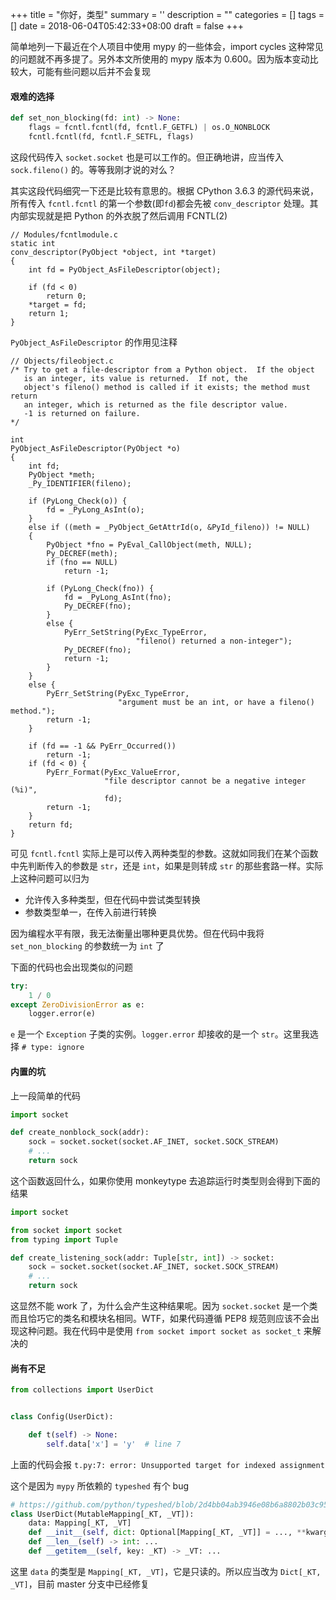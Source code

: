 
+++
title = "你好，类型"
summary = ''
description = ""
categories = []
tags = []
date = 2018-06-04T05:42:33+08:00
draft = false
+++

简单地列一下最近在个人项目中使用 mypy 的一些体会，import cycles 这种常见的问题就不再多提了。另外本文所使用的 mypy 版本为 0.600。因为版本变动比较大，可能有些问题以后并不会复现

#### 艰难的选择

```Python
def set_non_blocking(fd: int) -> None:
    flags = fcntl.fcntl(fd, fcntl.F_GETFL) | os.O_NONBLOCK
    fcntl.fcntl(fd, fcntl.F_SETFL, flags)
```

这段代码传入 `socket.socket` 也是可以工作的。但正确地讲，应当传入 `sock.fileno()` 的。等等我刚才说的对么？

其实这段代码细究一下还是比较有意思的。根据 CPython 3.6.3 的源代码来说，所有传入 `fcntl.fcntl` 的第一个参数(即`fd`)都会先被 `conv_descriptor` 处理。其内部实现就是把 Python 的外衣脱了然后调用 FCNTL(2)

```
// Modules/fcntlmodule.c
static int
conv_descriptor(PyObject *object, int *target)
{
    int fd = PyObject_AsFileDescriptor(object);

    if (fd < 0)
        return 0;
    *target = fd;
    return 1;
}
```

`PyObject_AsFileDescriptor` 的作用见注释

```
// Objects/fileobject.c
/* Try to get a file-descriptor from a Python object.  If the object
   is an integer, its value is returned.  If not, the
   object's fileno() method is called if it exists; the method must return
   an integer, which is returned as the file descriptor value.
   -1 is returned on failure.
*/

int
PyObject_AsFileDescriptor(PyObject *o)
{
    int fd;
    PyObject *meth;
    _Py_IDENTIFIER(fileno);

    if (PyLong_Check(o)) {
        fd = _PyLong_AsInt(o);
    }
    else if ((meth = _PyObject_GetAttrId(o, &PyId_fileno)) != NULL)
    {
        PyObject *fno = PyEval_CallObject(meth, NULL);
        Py_DECREF(meth);
        if (fno == NULL)
            return -1;

        if (PyLong_Check(fno)) {
            fd = _PyLong_AsInt(fno);
            Py_DECREF(fno);
        }
        else {
            PyErr_SetString(PyExc_TypeError,
                            "fileno() returned a non-integer");
            Py_DECREF(fno);
            return -1;
        }
    }
    else {
        PyErr_SetString(PyExc_TypeError,
                        "argument must be an int, or have a fileno() method.");
        return -1;
    }

    if (fd == -1 && PyErr_Occurred())
        return -1;
    if (fd < 0) {
        PyErr_Format(PyExc_ValueError,
                     "file descriptor cannot be a negative integer (%i)",
                     fd);
        return -1;
    }
    return fd;
}
```

可见 `fcntl.fcntl` 实际上是可以传入两种类型的参数。这就如同我们在某个函数中先判断传入的参数是 `str`，还是 `int`，如果是则转成 `str` 的那些套路一样。实际上这种问题可以归为

- 允许传入多种类型，但在代码中尝试类型转换
- 参数类型单一，在传入前进行转换

因为编程水平有限，我无法衡量出哪种更具优势。但在代码中我将 `set_non_blocking` 的参数统一为 `int` 了

下面的代码也会出现类似的问题

```Python
try:
    1 / 0
except ZeroDivisionError as e:
    logger.error(e)
```

`e` 是一个 `Exception` 子类的实例。`logger.error` 却接收的是一个 `str`。这里我选择 `# type: ignore`

#### 内置的坑

上一段简单的代码

```Python
import socket

def create_nonblock_sock(addr):
    sock = socket.socket(socket.AF_INET, socket.SOCK_STREAM)
    # ...
    return sock
```

这个函数返回什么，如果你使用 monkeytype 去追踪运行时类型则会得到下面的结果

```Python
import socket

from socket import socket
from typing import Tuple

def create_listening_sock(addr: Tuple[str, int]) -> socket:
    sock = socket.socket(socket.AF_INET, socket.SOCK_STREAM)
    # ...
    return sock
```

这显然不能 work 了，为什么会产生这种结果呢。因为 `socket.socket` 是一个类而且恰巧它的类名和模块名相同。WTF，如果代码遵循 PEP8 规范则应该不会出现这种问题。我在代码中是使用 `from socket import socket as socket_t` 来解决的

#### 尚有不足

```Python
from collections import UserDict


class Config(UserDict):

    def t(self) -> None:
        self.data['x'] = 'y'  # line 7
```

上面的代码会报 `t.py:7: error: Unsupported target for indexed assignment`

这个是因为 `mypy` 所依赖的 `typeshed` 有个 bug

```Python
# https://github.com/python/typeshed/blob/2d4bb04ab3946e08b6a8802b03c9552905d8b99d/stdlib/3/collections/__init__.pyi#L83
class UserDict(MutableMapping[_KT, _VT]):
    data: Mapping[_KT, _VT]
    def __init__(self, dict: Optional[Mapping[_KT, _VT]] = ..., **kwargs: _VT) -> None: ...
    def __len__(self) -> int: ...
    def __getitem__(self, key: _KT) -> _VT: ...
```

这里 `data` 的类型是 `Mapping[_KT, _VT]`，它是只读的。所以应当改为 `Dict[_KT, _VT]`，目前 master 分支中已经修复

    